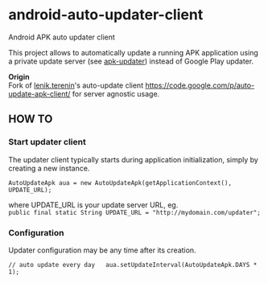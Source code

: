 android-auto-updater-client
===========================

Android APK auto updater client

This project allows to automatically update a running APK application using a private update server (see [apk-updater](https://github.com/NDMAC/apk-updater)) instead of Google Play updater.

__Origin__  
Fork of [lenik.terenin](https://code.google.com/u/lenik.terenin/)'s auto-update client https://code.google.com/p/auto-update-apk-client/ for server agnostic usage.

## HOW TO

### Start updater client

The updater client typically starts during application initialization, simply by creating a new instance.

`AutoUpdateApk aua = new AutoUpdateApk(getApplicationContext(), UPDATE_URL);`

where UPDATE_URL is your update server URL, eg.  
`public final static String UPDATE_URL = "http://mydomain.com/updater";`

### Configuration

Updater configuration may be any time after its creation.

`// auto update every day  
aua.setUpdateInterval(AutoUpdateApk.DAYS * 1);`

